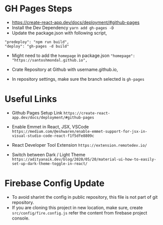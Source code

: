 # GH Pages Steps

- https://create-react-app.dev/docs/deployment/#github-pages
- Install the Dev Dependency `yarn add gh-pages -D`
- Update the package.json with following script,

```
"predeploy": "npm run build",
"deploy": "gh-pages -d build"
```

- Might need to add the `homepage` in package.json
  `"homepage": "https://santoshmondal.github.io",`

- Crate Repository at Github with username.github.io,
- In repository settings, make sure the branch selected is `gh-pages`

# Useful Links

- Github Pages Setup Link
  `https://create-react-app.dev/docs/deployment/#github-pages`
- Enable Emmet in React, JSX, VSCode
  `https://medium.com/@eshwaren/enable-emmet-support-for-jsx-in-visual-studio-code-react-f1f5dfe8809c`

- React Developer Tool Extension
  `https://extension.remotedev.io/`

- Switch between Dark / Light Theme
  `https://adityanaik.dev/blog/2020/05/20/material-ui-how-to-easily-set-up-dark-theme-toggle-in-react/`

# Firebase Config Update

- To avoid sharint the config in public repository, this file is not part of git repository.
- If you are cloning this project in new location, make sure, create `src/config/fire.config.js` refer the content from firebase project console.

